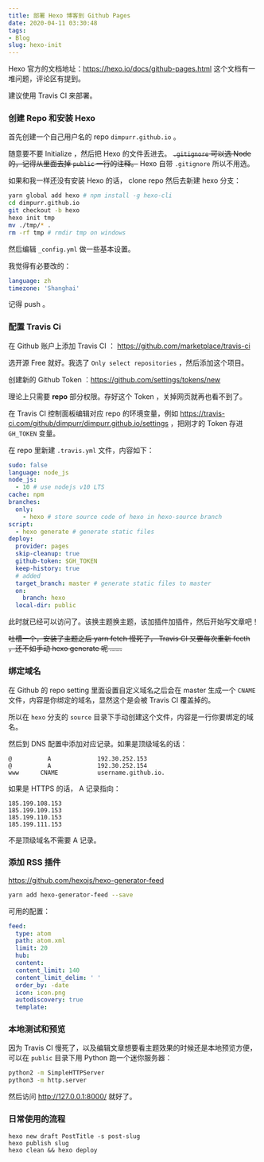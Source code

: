 ```yaml
---
title: 部署 Hexo 博客到 Github Pages
date: 2020-04-11 03:30:48
tags: 
- Blog
slug: hexo-init
---
```


Hexo 官方的文档地址：https://hexo.io/docs/github-pages.html 这个文档有一堆问题，评论区有提到。

建议使用 Travis CI 来部署。

### 创建 Repo 和安装 Hexo

首先创建一个自己用户名的 repo `dimpurr.github.io` 。

随意要不要 Initialize ，然后把 Hexo 的文件丢进去。 ~~`.gitignore` 可以选 Node 的，记得从里面去掉 `public` 一行的注释。~~ Hexo 自带 `.gitignore` 所以不用选。

如果和我一样还没有安装 Hexo 的话， clone repo 然后去新建 hexo 分支：

<!-- more -->

```bash
yarn global add hexo # npm install -g hexo-cli
cd dimpurr.github.io
git checkout -b hexo
hexo init tmp
mv ./tmp/* .
rm -rf tmp # rmdir tmp on windows
```

然后编辑 `_config.yml` 做一些基本设置。

我觉得有必要改的：

```yml
language: zh
timezone: 'Shanghai'
```

记得 push 。

### 配置 Travis Ci

在 Github 账户上添加 Travis CI ： https://github.com/marketplace/travis-ci

选开源 Free 就好。我选了 `Only select repositories` ，然后添加这个项目。

创建新的 Github Token ：https://github.com/settings/tokens/new

理论上只需要 **repo** 部分权限。存好这个 Token ，关掉网页就再也看不到了。

在 Travis CI 控制面板编辑对应 repo 的环境变量，例如 https://travis-ci.com/github/dimpurr/dimpurr.github.io/settings ，把刚才的 Token 存进 `GH_TOKEN` 变量。

在 repo 里新建 `.travis.yml` 文件，内容如下：

```yml
sudo: false
language: node_js
node_js:
  - 10 # use nodejs v10 LTS
cache: npm
branches:
  only:
    - hexo # store source code of hexo in hexo-source branch
script:
  - hexo generate # generate static files
deploy:
  provider: pages
  skip-cleanup: true
  github-token: $GH_TOKEN
  keep-history: true
  # added
  target_branch: master # generate static files to master
  on:
    branch: hexo
  local-dir: public
```

此时就已经可以访问了。该换主题换主题，该加插件加插件，然后开始写文章吧！

~~吐槽一个，安装了主题之后 yarn fetch 慢死了， Travis CI 又要每次重新 fecth ，还不如手动 hexo generate 呢 ……~~

### 绑定域名

在 Github 的 repo setting 里面设置自定义域名之后会在 master 生成一个 `CNAME` 文件，内容是你绑定的域名，显然这个是会被 Travis CI 覆盖掉的。

所以在 `hexo` 分支的 `source` 目录下手动创建这个文件，内容是一行你要绑定的域名。

然后到 DNS 配置中添加对应记录。如果是顶级域名的话：

```
@          A             192.30.252.153
@          A             192.30.252.154
www      CNAME           username.github.io.
```

如果是 HTTPS 的话， A 记录指向：

```
185.199.108.153
185.199.109.153
185.199.110.153
185.199.111.153
```

不是顶级域名不需要 A 记录。

### 添加 RSS 插件

https://github.com/hexojs/hexo-generator-feed

```bash
yarn add hexo-generator-feed --save
```

可用的配置：

```yml
feed:
  type: atom
  path: atom.xml
  limit: 20
  hub:
  content:
  content_limit: 140
  content_limit_delim: ' '
  order_by: -date
  icon: icon.png
  autodiscovery: true
  template:
```

### 本地测试和预览

因为 Travis CI 慢死了，以及编辑文章想要看主题效果的时候还是本地预览方便，可以在 `public` 目录下用 Python 跑一个迷你服务器：

```bash
python2 -m SimpleHTTPServer
python3 -m http.server
```

然后访问 http://127.0.0.1:8000/ 就好了。

### 日常使用的流程

```
hexo new draft PostTitle -s post-slug
hexo publish slug
hexo clean && hexo deploy
```